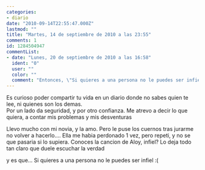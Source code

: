 ```yaml
---
categories:
- diario
date: "2010-09-14T22:55:47.000Z"
lastmod: ""
title: "Martes, 14 de septiembre de 2010 a las 23:55"
comments: 1
id: 1284504947
commentList:
- date: "Lunes, 20 de septiembre de 2010 a las 16:58"
  ident: "0"
  user: ""
  color: ""
  comment: "Entonces, \"Si quieres a una persona no le puedes ser infiel :( \" realmente no le amas. Y ella no debió perdonarte."
---
```


Es curioso poder compartir tu vida en un diario donde no sabes quien te lee, ni quienes son los demas.  
Por un lado da seguridad, y por otro confianza. Me atrevo a decir lo que quiera, a contar mis problemas y mis desventuras  
  
Llevo mucho con mi novia, y la amo. Pero le puse los cuernos tras jurarme no volver a hacerlo.... Ella me habia perdonado 1 vez, pero repeti, y no se que pasaria si lo supiera. Conoces la cancion de Aloy, infiel? Lo deja todo tan claro que duele escuchar la verdad  
  
y es que... Si quieres a una persona no le puedes ser infiel :(
